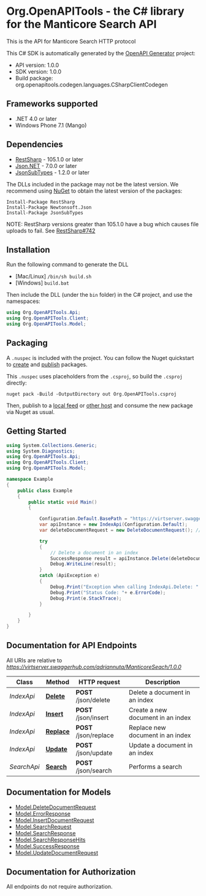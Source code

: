 # Org.OpenAPITools - the C# library for the Manticore Search API

This is the API for Manticore Search HTTP protocol


This C# SDK is automatically generated by the [OpenAPI Generator](https://openapi-generator.tech) project:

- API version: 1.0.0
- SDK version: 1.0.0
- Build package: org.openapitools.codegen.languages.CSharpClientCodegen

## Frameworks supported


- .NET 4.0 or later
- Windows Phone 7.1 (Mango)

## Dependencies


- [RestSharp](https://www.nuget.org/packages/RestSharp) - 105.1.0 or later
- [Json.NET](https://www.nuget.org/packages/Newtonsoft.Json/) - 7.0.0 or later
- [JsonSubTypes](https://www.nuget.org/packages/JsonSubTypes/) - 1.2.0 or later

The DLLs included in the package may not be the latest version. We recommend using [NuGet](https://docs.nuget.org/consume/installing-nuget) to obtain the latest version of the packages:

```
Install-Package RestSharp
Install-Package Newtonsoft.Json
Install-Package JsonSubTypes
```

NOTE: RestSharp versions greater than 105.1.0 have a bug which causes file uploads to fail. See [RestSharp#742](https://github.com/restsharp/RestSharp/issues/742)

## Installation

Run the following command to generate the DLL

- [Mac/Linux] `/bin/sh build.sh`
- [Windows] `build.bat`

Then include the DLL (under the `bin` folder) in the C# project, and use the namespaces:

```csharp
using Org.OpenAPITools.Api;
using Org.OpenAPITools.Client;
using Org.OpenAPITools.Model;

```


## Packaging

A `.nuspec` is included with the project. You can follow the Nuget quickstart to [create](https://docs.microsoft.com/en-us/nuget/quickstart/create-and-publish-a-package#create-the-package) and [publish](https://docs.microsoft.com/en-us/nuget/quickstart/create-and-publish-a-package#publish-the-package) packages.

This `.nuspec` uses placeholders from the `.csproj`, so build the `.csproj` directly:

```
nuget pack -Build -OutputDirectory out Org.OpenAPITools.csproj
```

Then, publish to a [local feed](https://docs.microsoft.com/en-us/nuget/hosting-packages/local-feeds) or [other host](https://docs.microsoft.com/en-us/nuget/hosting-packages/overview) and consume the new package via Nuget as usual.


## Getting Started

```csharp
using System.Collections.Generic;
using System.Diagnostics;
using Org.OpenAPITools.Api;
using Org.OpenAPITools.Client;
using Org.OpenAPITools.Model;

namespace Example
{
    public class Example
    {
        public static void Main()
        {

            Configuration.Default.BasePath = "https://virtserver.swaggerhub.com/adriannuta/ManticoreSeach/1.0.0";
            var apiInstance = new IndexApi(Configuration.Default);
            var deleteDocumentRequest = new DeleteDocumentRequest(); // DeleteDocumentRequest | 

            try
            {
                // Delete a document in an index
                SuccessResponse result = apiInstance.Delete(deleteDocumentRequest);
                Debug.WriteLine(result);
            }
            catch (ApiException e)
            {
                Debug.Print("Exception when calling IndexApi.Delete: " + e.Message );
                Debug.Print("Status Code: "+ e.ErrorCode);
                Debug.Print(e.StackTrace);
            }

        }
    }
}
```

## Documentation for API Endpoints

All URIs are relative to *https://virtserver.swaggerhub.com/adriannuta/ManticoreSeach/1.0.0*

Class | Method | HTTP request | Description
------------ | ------------- | ------------- | -------------
*IndexApi* | [**Delete**](docs/IndexApi.md#delete) | **POST** /json/delete | Delete a document in an index
*IndexApi* | [**Insert**](docs/IndexApi.md#insert) | **POST** /json/insert | Create a new document in an index
*IndexApi* | [**Replace**](docs/IndexApi.md#replace) | **POST** /json/replace | Replace new document in an index
*IndexApi* | [**Update**](docs/IndexApi.md#update) | **POST** /json/update | Update a document in an index
*SearchApi* | [**Search**](docs/SearchApi.md#search) | **POST** /json/search | Performs a search


## Documentation for Models

 - [Model.DeleteDocumentRequest](docs/DeleteDocumentRequest.md)
 - [Model.ErrorResponse](docs/ErrorResponse.md)
 - [Model.InsertDocumentRequest](docs/InsertDocumentRequest.md)
 - [Model.SearchRequest](docs/SearchRequest.md)
 - [Model.SearchResponse](docs/SearchResponse.md)
 - [Model.SearchResponseHits](docs/SearchResponseHits.md)
 - [Model.SuccessResponse](docs/SuccessResponse.md)
 - [Model.UpdateDocumentRequest](docs/UpdateDocumentRequest.md)


## Documentation for Authorization

All endpoints do not require authorization.
